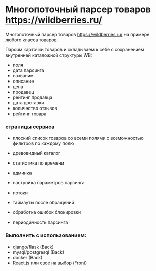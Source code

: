 # Многопоточный парсер товаров https://wildberries.ru/
Многопоточный парсер товаров https://wildberries.ru/ на примере любого класса товаров.
 

Парсим карточки товаров и складываем к себе с сохранением внутренней каталожной структуры WB:
- поля
- дата парсинга
- название
- описание
- цена
- продавец
- рейтинг продавца
- дата доставки
- количество отзывов
- рейтинг товара

 

### страницы сервиса

- плоский список товаров со всеми полями с возможностью фильтров по каждому полю
- древовидный каталог 
- статистика по времени

 

- админка
- настройка параметров парсинга
- потоки
- таймауты после обращений
- обработка ошибок блокировки
- периодичность парсинга

 

### Выполнить с использованием:
- django/flask (Back)
- mysql/postgresql (Back)
- docker (Back)
- React.js или свое на выбор (Front)